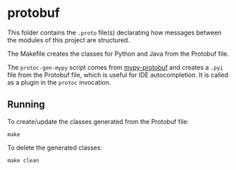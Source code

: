 # protobuf

This folder contains the `.proto` file(s) declarating how messages between the modules of this project are structured.

The Makefile creates the classes for Python and Java from the Protobuf file.

The `protoc-gen-mypy` script comes from [mypy-protobuf](https://github.com/dropbox/mypy-protobuf) and creates a `.pyi` file from the Protobuf file, which is useful for IDE autocompletion. 
It is called as a plugin in the `protoc` invocation.

## Running

To create/update the classes generated from the Protobuf file:

`make`

To delete the generated classes:

`make clean`

